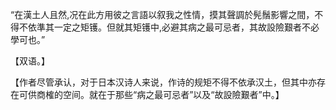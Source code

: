 “在漢土人且然,况在此方用彼之言語以叙我之性情，摸其聲調於髡鬚影響之間，不得不依準其一定之矩镬。但就其矩镬中,必避其病之最可忌者，其故設險艱者不必學可也。”

【双语。】

【作者尽管承认，对于日本汉诗人来说，作诗的规矩不得不依承汉土，但其中亦存在可供商榷的空间。就在于那些“病之最可忌者”以及“故設險艱者”中。】